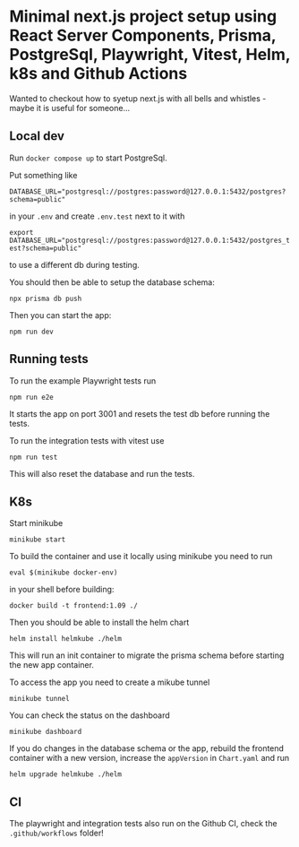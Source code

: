 # Minimal next.js project setup using React Server Components, Prisma, PostgreSql, Playwright, Vitest, Helm, k8s and Github Actions

Wanted to checkout how to syetup next.js with all bells and whistles - maybe it is useful for someone...

## Local dev

Run `docker compose up` to start PostgreSql.

Put something like

`DATABASE_URL="postgresql://postgres:password@127.0.0.1:5432/postgres?schema=public"`

in your `.env` and create `.env.test` next to it with

`export DATABASE_URL="postgresql://postgres:password@127.0.0.1:5432/postgres_test?schema=public"`

to use a different db during testing.

You should then be able to setup the database schema:

`npx prisma db push`

Then you can start the app:

`npm run dev`

## Running tests

To run the example Playwright tests run

`npm run e2e`

It starts the app on port 3001 and resets the test db before running the tests.

To run the integration tests with vitest use

`npm run test`

This will also reset the database and run the tests.

## K8s

Start minikube

`minikube start`

To build the container and use it locally using minikube you need to run

`eval $(minikube docker-env)`

in your shell before building:

`docker build -t frontend:1.09 ./`

Then you should be able to install the helm chart

`helm install helmkube ./helm`

This will run an init container to migrate the prisma schema before starting the new app container.

To access the app you need to create a mikube tunnel

`minikube tunnel`

You can check the status on the dashboard

`minikube dashboard`

If you do changes in the database schema or the app, rebuild the frontend container with a new version, increase the `appVersion` in `Chart.yaml` and run

`helm upgrade helmkube ./helm`

## CI

The playwright and integration tests also run on the Github CI, check the `.github/workflows` folder!
